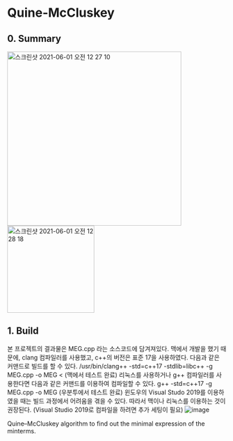 # Quine-McCluskey

## 0. Summary 
<img width="400" alt="스크린샷 2021-06-01 오전 12 27 10" src="https://user-images.githubusercontent.com/56920080/120214942-1e92e080-c270-11eb-862a-a7dc95757e7e.png">

<img width="200" alt="스크린샷 2021-06-01 오전 12 28 18" src="https://user-images.githubusercontent.com/56920080/120215141-57cb5080-c270-11eb-8abb-4ee3f92727fc.png">


## 1. Build


본 프로젝트의 결과물은 MEG.cpp 라는 소스코드에 담겨져있다. 맥에서 개발을 했기 때문에, clang 컴파일러를 사용했고, c++의 버전은 표준 17을 사용하였다. 다음과 같은 커맨드로 빌드를 할 수 있다.
/usr/bin/clang++ -std=c++17 -stdlib=libc++ -g MEG.cpp -o MEG <     (맥에서 테스트 완료)
리눅스를 사용하거나 g++ 컴파일러를 사용한다면 다음과 같은 커맨드를 이용하여 컴파일할 수 있다.
g++ -std=c++17 -g MEG.cpp -o MEG          (우분투에서 테스트 완료)
윈도우의 Visual Studo 2019를 이용하였을 때는 빌드 과정에서 어려움을 겪을 수 있다. 따라서 맥이나 리눅스를 이용하는 것이 권장된다. (Visual Studio 2019로 컴파일을 하려면 추가 세팅이 필요)
![image](https://user-images.githubusercontent.com/56920080/120214774-e2f81680-c26f-11eb-9de6-9ee9c01457fa.png)

Quine–McCluskey algorithm to find out the minimal expression of the minterms.
